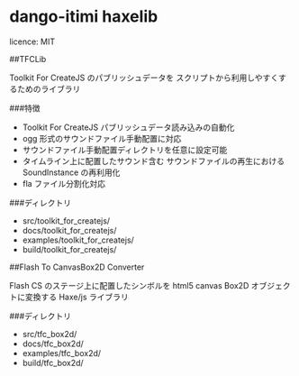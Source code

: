 ﻿dango-itimi haxelib
=======
licence: MIT

##TFCLib

Toolkit For CreateJS のパブリッシュデータを スクリプトから利用しやすくするためのライブラリ

###特徴

* Toolkit For CreateJS パブリッシュデータ読み込みの自動化
* ogg 形式のサウンドファイル手動配置に対応
* サウンドファイル手動配置ディレクトリを任意に設定可能
* タイムライン上に配置したサウンド含む サウンドファイルの再生における SoundInstance の再利用化
* fla ファイル分割化対応

###ディレクトリ
* src/toolkit\_for\_createjs/
* docs/toolkit\_for\_createjs/
* examples/toolkit\_for\_createjs/
* build/toolkit\_for\_createjs/

##Flash To CanvasBox2D Converter

Flash CS のステージ上に配置したシンボルを html5 canvas Box2D オブジェクトに変換する Haxe/js ライブラリ

###ディレクトリ
* src/tfc\_box2d/
* docs/tfc\_box2d/
* examples/tfc\_box2d/
* build/tfc\_box2d/
